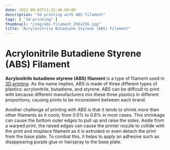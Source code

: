 ```yaml
---
date: 2022-09-02T11:22:46-04:00
description: "3d printing with ABS filament"
tags: [ "3d-printing" ]
thumbnail: "/img/abs-filament_256x256.jpg"
title: "Acrylonitrile Butadiene Styrene (ABS) Filament"
---
```


# Acrylonitrile Butadiene Styrene (ABS) Filament

**Acrylonitrile butadiene styrene (ABS) filament** is a type of filament used in [3D printing](3d-printing.md). As the name implies, ABS is made of three different types of plastics: acrylonitrile, butadiene, and styrene. ABS can be difficult to print with because different manufacturers mix these three plastics in different proportions, causing prints to be inconsistent between each brand.

Another challenge of printing with ABS is that it tends to shrink more than other filaments as it cools; from 0.5% to 0.8% in most cases. This shrinkage can cause the bottom outer edges to pull up and raise the sides. Aside from a warped print, the raised edges can cause the printer nozzle to collide with the print and misplace filament as it is extruded or even detach the print from the base plate. To combat this, it helps to apply an adhesive such as disappearing purple glue or hairspray to the base plate.
